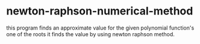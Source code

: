 # newton-raphson-numerical-method
this program finds an approximate value for the given polynomial function's one of the roots it finds the value by using newton raphson method.
